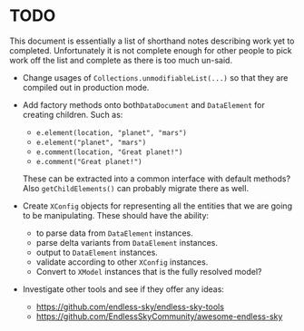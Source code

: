 # TODO

This document is essentially a list of shorthand notes describing work yet to completed.
Unfortunately it is not complete enough for other people to pick work off the list and
complete as there is too much un-said.

* Change usages of `Collections.unmodifiableList(...)` so that they are compiled out in
  production mode.

* Add factory methods onto both`DataDocument` and `DataElement` for creating children. Such as:
  - `e.element(location, "planet", "mars")`
  - `e.element("planet", "mars")`
  - `e.comment(location, "Great planet!")`
  - `e.comment("Great planet!")`
  
  These can be extracted into a common interface with default methods? Also `getChildElements()`
  can probably migrate there as well.

* Create `XConfig` objects for representing all the entities that we are going to be manipulating.
  These should have the ability:
  - to parse data from `DataElement` instances.
  - parse delta variants from `DataElement` instances.
  - output to `DataElement` instances.
  - validate according to other `XConfig` instances.
  - Convert to `XModel` instances that is the fully resolved model?

* Investigate other tools and see if they offer any ideas:
  - https://github.com/endless-sky/endless-sky-tools
  - https://github.com/EndlessSkyCommunity/awesome-endless-sky
